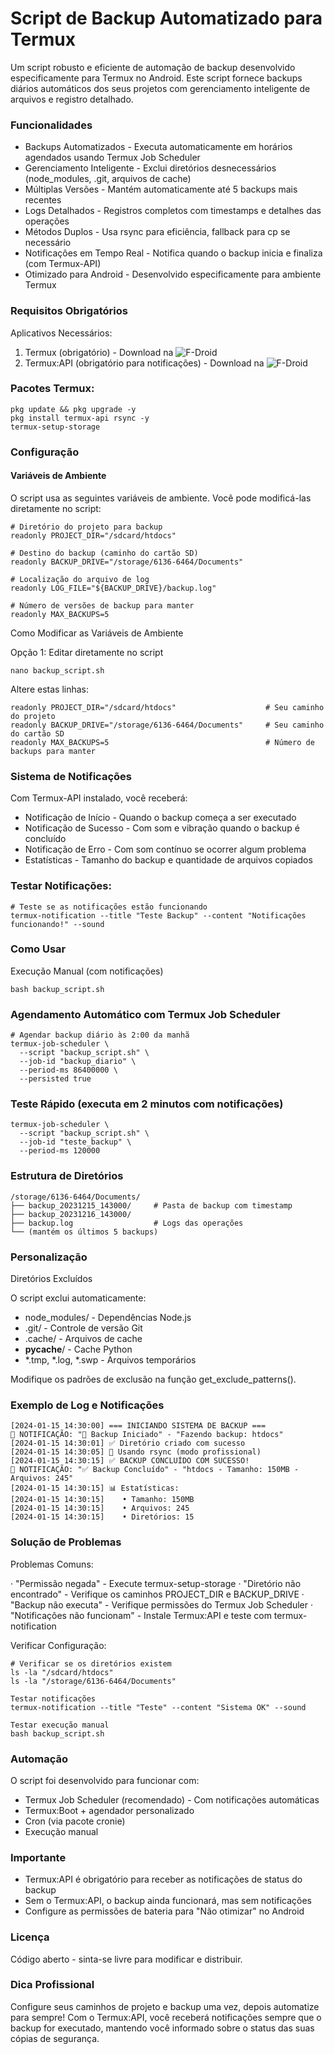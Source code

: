 # Script de Backup Automatizado para Termux

Um script robusto e eficiente de automação de backup desenvolvido especificamente para Termux no Android. Este script fornece backups diários automáticos dos seus projetos com gerenciamento inteligente de arquivos e registro detalhado.

### Funcionalidades

- Backups Automatizados - Executa automaticamente em horários agendados usando Termux Job Scheduler
- Gerenciamento Inteligente - Exclui diretórios desnecessários (node_modules, .git, arquivos de cache)
- Múltiplas Versões - Mantém automaticamente até 5 backups mais recentes
- Logs Detalhados - Registros completos com timestamps e detalhes das operações
- Métodos Duplos - Usa rsync para eficiência, fallback para cp se necessário
- Notificações em Tempo Real - Notifica quando o backup inicia e finaliza (com Termux-API)
- Otimizado para Android - Desenvolvido especificamente para ambiente Termux

### Requisitos Obrigatórios

Aplicativos Necessários:

1. Termux (obrigatório) - Download na ![F-Droid](https://f-droid.org/pt_BR/packages/com.termux/)
2. Termux:API (obrigatório para notificações) - Download na ![F-Droid](https://f-droid.org/pt_BR/packages/com.termux.api/)

### Pacotes Termux:

```
pkg update && pkg upgrade -y
pkg install termux-api rsync -y
termux-setup-storage
```

### Configuração

#### Variáveis de Ambiente

O script usa as seguintes variáveis de ambiente. Você pode modificá-las diretamente no script:

```
# Diretório do projeto para backup
readonly PROJECT_DIR="/sdcard/htdocs"

# Destino do backup (caminho do cartão SD)
readonly BACKUP_DRIVE="/storage/6136-6464/Documents"

# Localização do arquivo de log
readonly LOG_FILE="${BACKUP_DRIVE}/backup.log"

# Número de versões de backup para manter
readonly MAX_BACKUPS=5
```

Como Modificar as Variáveis de Ambiente

Opção 1: Editar diretamente no script

```
nano backup_script.sh
```

Altere estas linhas:

```
readonly PROJECT_DIR="/sdcard/htdocs"                    # Seu caminho do projeto
readonly BACKUP_DRIVE="/storage/6136-6464/Documents"     # Seu caminho do cartão SD
readonly MAX_BACKUPS=5                                   # Número de backups para manter
```

### Sistema de Notificações

Com Termux-API instalado, você receberá:

- Notificação de Início - Quando o backup começa a ser executado
- Notificação de Sucesso - Com som e vibração quando o backup é concluído
- Notificação de Erro - Com som contínuo se ocorrer algum problema
- Estatísticas - Tamanho do backup e quantidade de arquivos copiados

### Testar Notificações:

```
# Teste se as notificações estão funcionando
termux-notification --title "Teste Backup" --content "Notificações funcionando!" --sound
```

### Como Usar

Execução Manual (com notificações)

```
bash backup_script.sh
```

### Agendamento Automático com Termux Job Scheduler

```
# Agendar backup diário às 2:00 da manhã
termux-job-scheduler \
  --script "backup_script.sh" \
  --job-id "backup_diario" \
  --period-ms 86400000 \
  --persisted true
```

### Teste Rápido (executa em 2 minutos com notificações)

```
termux-job-scheduler \
  --script "backup_script.sh" \
  --job-id "teste_backup" \
  --period-ms 120000
```

### Estrutura de Diretórios

```
/storage/6136-6464/Documents/
├── backup_20231215_143000/     # Pasta de backup com timestamp
├── backup_20231216_143000/
├── backup.log                  # Logs das operações
└── (mantém os últimos 5 backups)
```

### Personalização

Diretórios Excluídos

O script exclui automaticamente:

- node_modules/ - Dependências Node.js
- .git/ - Controle de versão Git
- .cache/ - Arquivos de cache
- __pycache__/ - Cache Python
- *.tmp, *.log, *.swp - Arquivos temporários

Modifique os padrões de exclusão na função get_exclude_patterns().

### Exemplo de Log e Notificações

```
[2024-01-15 14:30:00] === INICIANDO SISTEMA DE BACKUP ===
📢 NOTIFICAÇÃO: "🔄 Backup Iniciado" - "Fazendo backup: htdocs"
[2024-01-15 14:30:01] ✅ Diretório criado com sucesso
[2024-01-15 14:30:05] 🔄 Usando rsync (modo profissional)
[2024-01-15 14:30:15] ✅ BACKUP CONCLUÍDO COM SUCESSO!
📢 NOTIFICAÇÃO: "✅ Backup Concluído" - "htdocs - Tamanho: 150MB - Arquivos: 245"
[2024-01-15 14:30:15] 📊 Estatísticas:
[2024-01-15 14:30:15]    • Tamanho: 150MB
[2024-01-15 14:30:15]    • Arquivos: 245
[2024-01-15 14:30:15]    • Diretórios: 15
```

### Solução de Problemas

Problemas Comuns:

· "Permissão negada" - Execute termux-setup-storage
· "Diretório não encontrado" - Verifique os caminhos PROJECT_DIR e BACKUP_DRIVE
· "Backup não executa" - Verifique permissões do Termux Job Scheduler
· "Notificações não funcionam" - Instale Termux:API e teste com termux-notification

Verificar Configuração:

```
# Verificar se os diretórios existem
ls -la "/sdcard/htdocs"
ls -la "/storage/6136-6464/Documents"

Testar notificações
termux-notification --title "Teste" --content "Sistema OK" --sound

Testar execução manual
bash backup_script.sh
```

### Automação

O script foi desenvolvido para funcionar com:

- Termux Job Scheduler (recomendado) - Com notificações automáticas
- Termux:Boot + agendador personalizado
- Cron (via pacote cronie)
- Execução manual

### Importante

- Termux:API é obrigatório para receber as notificações de status do backup
- Sem o Termux:API, o backup ainda funcionará, mas sem notificações
- Configure as permissões de bateria para "Não otimizar" no Android

### Licença

Código aberto - sinta-se livre para modificar e distribuir.

### Dica Profissional

Configure seus caminhos de projeto e backup uma vez, depois automatize para sempre! Com o Termux:API, você receberá notificações sempre que o backup for executado, mantendo você informado sobre o status das suas cópias de segurança.
